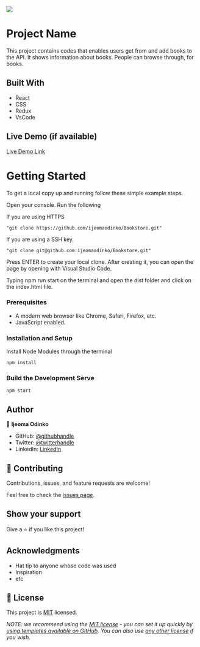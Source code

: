 ![](https://img.shields.io/badge/Microverse-blueviolet)

# Project Name

This project contains codes that enables users get from and add books to the API. It shows information about books. People can browse through, for books.


## Built With

- React
- CSS
- Redux
- VsCode

## Live Demo (if available)

[Live Demo Link](https://livedemo.com)


# Getting Started

To get a local copy up and running follow these simple example steps.

Open your console. Run the following 

If you are using HTTPS

    "git clone https://github.com/ijeomaodinko/Bookstore.git" 

If you are using a SSH key.

    "git clone git@github.com:ijeomaodinko/Bookstore.git" 


Press ENTER to create your local clone. After creating it, you can open the page by opening with Visual Studio Code. 


Typing    npm run start on the terminal and  open the dist folder and click on the index.html file.


### Prerequisites
- A modern web browser like Chrome, Safari, Firefox, etc.
- JavaScript enabled.


### Installation and Setup
Install Node Modules through the terminal 

    npm install 


### Build the Development Serve 

    npm start



## Author

👤 **Ijeoma Odinko**

- GitHub: [@githubhandle](https://github.com/ijeomaodinko)
- Twitter: [@twitterhandle](https://twitter.com/iodinko)
- LinkedIn: [LinkedIn](https://linkedin.com/in/ijeomaodinko)



## 🤝 Contributing

Contributions, issues, and feature requests are welcome!

Feel free to check the [issues page](../../issues/).


## Show your support

Give a ⭐️ if you like this project!


## Acknowledgments

- Hat tip to anyone whose code was used
- Inspiration
- etc

## 📝 License

This project is [MIT](./LICENSE) licensed.

_NOTE: we recommend using the [MIT license](https://choosealicense.com/licenses/mit/) - you can set it up quickly by [using templates available on GitHub](https://docs.github.com/en/communities/setting-up-your-project-for-healthy-contributions/adding-a-license-to-a-repository). You can also use [any other license](https://choosealicense.com/licenses/) if you wish._
